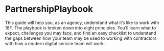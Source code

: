 
# PartnershipPlaybook
This guide will help you, as an agency, understand what it’s like to work with 18F. The playbook is broken down into eight principles. You’ll learn what to expect, challenges you may face, and find an easy checklist to understand the gaps between how your team may be used to working with contractors with how a modern digital service team will work. 

